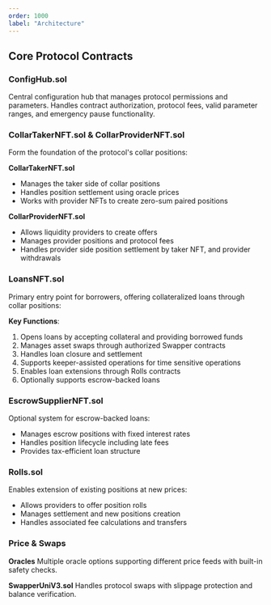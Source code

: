 ```yaml
---
order: 1000
label: "Architecture"
---
```


## Core Protocol Contracts

### ConfigHub.sol

Central configuration hub that manages protocol permissions and parameters. Handles contract authorization, protocol fees, valid parameter ranges, and emergency pause functionality.

### CollarTakerNFT.sol & CollarProviderNFT.sol

Form the foundation of the protocol's collar positions:

**CollarTakerNFT.sol**

- Manages the taker side of collar positions
- Handles position settlement using oracle prices
- Works with provider NFTs to create zero-sum paired positions

**CollarProviderNFT.sol**

- Allows liquidity providers to create offers
- Manages provider positions and protocol fees
- Handles provider side position settlement by taker NFT, and provider withdrawals

### LoansNFT.sol

Primary entry point for borrowers, offering collateralized loans through collar positions:

**Key Functions**:

1. Opens loans by accepting collateral and providing borrowed funds
2. Manages asset swaps through authorized Swapper contracts
3. Handles loan closure and settlement
4. Supports keeper-assisted operations for time sensitive operations
5. Enables loan extensions through Rolls contracts
6. Optionally supports escrow-backed loans

### EscrowSupplierNFT.sol

Optional system for escrow-backed loans:

- Manages escrow positions with fixed interest rates
- Handles position lifecycle including late fees
- Provides tax-efficient loan structure

### Rolls.sol

Enables extension of existing positions at new prices:

- Allows providers to offer position rolls
- Manages settlement and new positions creation
- Handles associated fee calculations and transfers

### Price & Swaps

**Oracles**
Multiple oracle options supporting different price feeds with built-in safety checks.

**SwapperUniV3.sol**
Handles protocol swaps with slippage protection and balance verification.
